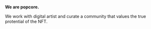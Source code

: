 **We are popcore.**

We work with digital artist and curate a community that values the true protential of the NFT.



<!---
popcoreone/popcoreone is a ✨ special ✨ repository because its `README.md` (this file) appears on your GitHub profile.
You can click the Preview link to take a look at your changes.
--->
